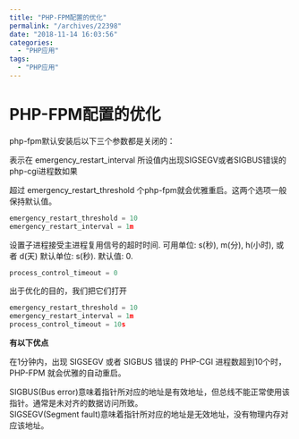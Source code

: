 ```yaml
---
title: "PHP-FPM配置的优化"
permalink: "/archives/22398"
date: "2018-11-14 16:03:56"
categories: 
  - "PHP应用"
tags: 
  - "PHP应用"
---
```


# PHP-FPM配置的优化

php-fpm默认安装后以下三个参数都是关闭的：

表示在 emergency\_restart\_interval 所设值内出现SIGSEGV或者SIGBUS错误的php-cgi进程数如果

超过 emergency\_restart\_threshold 个php-fpm就会优雅重启。这两个选项一般保持默认值。

``` js 
emergency_restart_threshold = 10
emergency_restart_interval = 1m
```

设置子进程接受主进程复用信号的超时时间. 可用单位: s(秒), m(分), h(小时), 或者 d(天) 默认单位: s(秒). 默认值: 0.

``` js 
process_control_timeout = 0
```

出于优化的目的，我们把它们打开

``` js 
emergency_restart_threshold = 10
emergency_restart_interval = 1m
process_control_timeout = 10s
```

**有以下优点**

在1分钟内，出现 SIGSEGV 或者 SIGBUS 错误的 PHP-CGI 进程数超到10个时，PHP-FPM 就会优雅的自动重启。

SIGBUS(Bus error)意味着指针所对应的地址是有效地址，但总线不能正常使用该指针。通常是未对齐的数据访问所致。  
SIGSEGV(Segment fault)意味着指针所对应的地址是无效地址，没有物理内存对应该地址。
